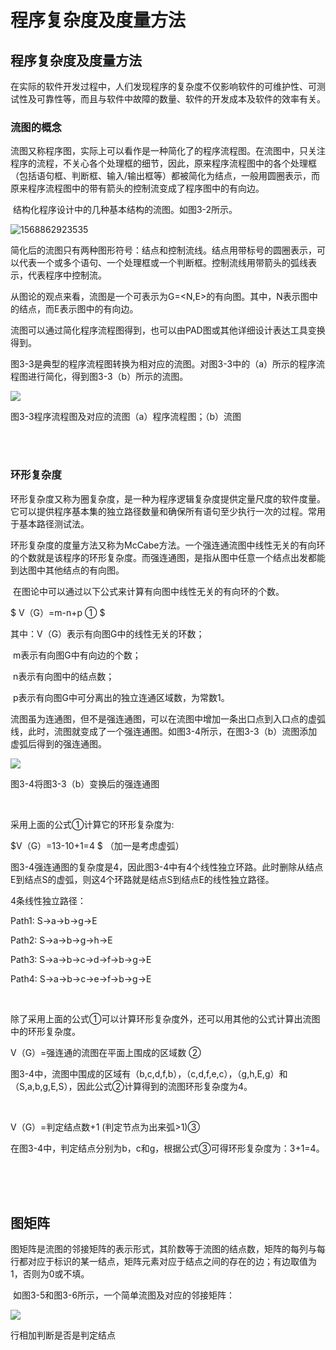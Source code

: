 # 程序复杂度及度量方法

## 程序复杂度及度量方法

​	在实际的软件开发过程中，人们发现程序的复杂度不仅影响软件的可维护性、可测试性及可靠性等，而且与软件中故障的数量、软件的开发成本及软件的效率有关。

### 流图的概念

​	流图又称程序图，实际上可以看作是一种简化了的程序流程图。在流图中，只关注程序的流程，不关心各个处理框的细节，因此，原来程序流程图中的各个处理框（包括语句框、判断框、输入/输出框等）都被简化为结点，一般用圆圈表示，而原来程序流程图中的带有箭头的控制流变成了程序图中的有向边。

​	结构化程序设计中的几种基本结构的流图。如图3-2所示。

![1568862923535](https://img1.zlogs.net/20/20200117223045.png)

​	简化后的流图只有两种图形符号：结点和控制流线。结点用带标号的圆圈表示，可以代表一个或多个语句、一个处理框或一个判断框。控制流线用带箭头的弧线表示，代表程序中控制流。

​	从图论的观点来看，流图是一个可表示为G=<N,E>的有向图。其中，N表示图中的结点，而E表示图中的有向边。

​	流图可以通过简化程序流程图得到，也可以由PAD图或其他详细设计表达工具变换得到。



图3-3是典型的程序流程图转换为相对应的流图。对图3-3中的（a）所示的程序流程图进行简化，得到图3-3（b）所示的流图。

![](https://img1.zlogs.net/20/20200117223046.png)

图3-3程序流程图及对应的流图（a）程序流程图；（b）流图

<br/><br/>

### 环形复杂度

​	环形复杂度又称为圈复杂度，是一种为程序逻辑复杂度提供定量尺度的软件度量。它可以提供程序基本集的独立路径数量和确保所有语句至少执行一次的过程。常用于基本路径测试法。

​	环形复杂度的度量方法又称为McCabe方法。一个强连通流图中线性无关的有向环的个数就是该程序的环形复杂度。而强连通图，是指从图中任意一个结点出发都能到达图中其他结点的有向图。

​	在图论中可以通过以下公式来计算有向图中线性无关的有向环的个数。

$	V（G）=m-n+p	①	$	

其中：V（G）表示有向图G中的线性无关的环数；

​	m表示有向图G中有向边的个数；

​	n表示有向图中的结点数；

​	p表示有向图G中可分离出的独立连通区域数，为常数1。



​	流图虽为连通图，但不是强连通图，可以在流图中增加一条出口点到入口点的虚弧线，此时，流图就变成了一个强连通图。如图3-4所示，在图3-3（b）流图添加虚弧后得到的强连通图。

![](https://img1.zlogs.net/20/20200117223047.png)

图3-4将图3-3（b）变换后的强连通图

<br/>

采用上面的公式①计算它的环形复杂度为:

$V（G）=13-10+1=4  $	      （加一是考虑虚弧）       		

图3-4强连通图的复杂度是4，因此图3-4中有4个线性独立环路。此时删除从结点E到结点S的虚弧，则这4个环路就是结点S到结点E的线性独立路径。

4条线性独立路径：	

Path1:  S→a→b→g→E	

Path2:  S→a→b→g→h→E	

Path3:  S→a→b→c→d→f→b→g→E	

Path4:  S→a→b→c→e→f→b→g→E

<br/>

除了采用上面的公式①可以计算环形复杂度外，还可以用其他的公式计算出流图中的环形复杂度。

V（G）=强连通的流图在平面上围成的区域数​		②

图3-4中，流图中围成的区域有（b,c,d,f,b），（c,d,f,e,c），（g,h,E,g）和（S,a,b,g,E,S），因此公式②计算得到的流图环形复杂度为4。

<br/>

V（G）=判定结点数+1​		(判定节点为出来弧>1)③

在图3-4中，判定结点分别为b，c和g，根据公式③可得环形复杂度为：3+1=4。

<br/><br/><br/>



## 图矩阵

​	图矩阵是流图的邻接矩阵的表示形式，其阶数等于流图的结点数，矩阵的每列与每行都对应于标识的某一结点，矩阵元素对应于结点之间的存在的边；有边取值为1，否则为0或不填。

​	如图3-5和图3-6所示，一个简单流图及对应的邻接矩阵：

![](https://img1.zlogs.net/20/20200117223048.png)

行相加判断是否是判定结点

<br/>

# 